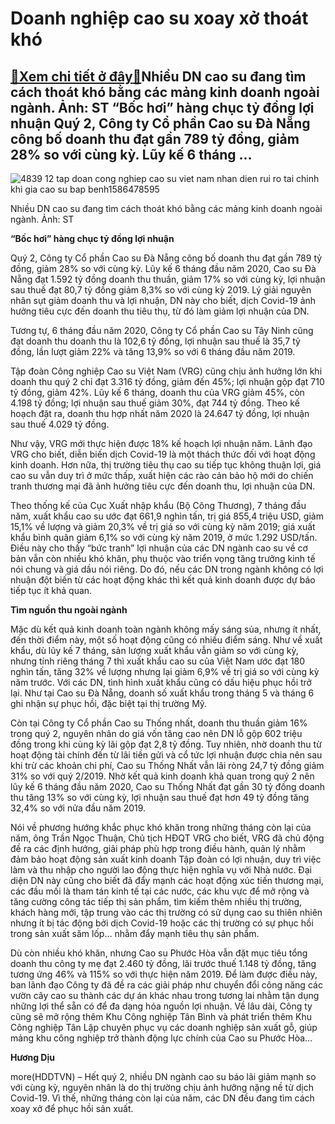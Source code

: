 Doanh nghiệp cao su xoay xở thoát khó
=====================================

[:gift:Xem chi tiết ở đây:gift:](https://hddtvn.com/doanh-nghiep-cao-su-xoay-xo-thoat-kho/)Nhiều DN cao su đang tìm cách thoát khó bằng các mảng kinh doanh ngoài ngành. Ảnh: ST “Bốc hơi” hàng chục tỷ đồng lợi nhuận Quý 2, Công ty Cổ phần Cao su Đà Nẵng công bố doanh thu đạt gần 789 tỷ đồng, giảm 28% so với cùng kỳ. Lũy kế 6 tháng …
--------------------------------------------------------------------------------------------------------------------------------------------------------------------------------------------------------------------------------------------------





![4839 12 tap doan cong nghiep cao su viet nam nhan dien rui ro tai chinh khi gia cao su bap benh1586478595](https://haiquanonline.com.vn/stores/news_dataimages/anhntp/082020/10/17/in_article/4839_12-_tap-doan-cong-nghiep-cao-su-viet-nam-nhan-dien-rui-ro-tai-chinh-khi-gia-cao-su-bap-benh1586478595.jpg?rt=20200811085748 "undefined")


Nhiều DN cao su đang tìm cách thoát khó bằng các mảng kinh doanh ngoài ngành. Ảnh: ST



**“Bốc hơi” hàng chục tỷ đồng lợi nhuận**


Quý 2, Công ty Cổ phần Cao su Đà Nẵng công bố doanh thu đạt gần 789 tỷ đồng, giảm 28% so với cùng kỳ. Lũy kế 6 tháng đầu năm 2020, Cao su Đà Nẵng đạt 1.592 tỷ đồng doanh thu thuần, giảm 17% so với cùng kỳ, lợi nhuận sau thuế đạt 80,7 tỷ đồng giảm 8,3% so với cùng kỳ 2019. Lý giải nguyên nhân sụt giảm doanh thu và lợi nhuận, DN này cho biết, dịch Covid-19 ảnh hưởng tiêu cực đến doanh thu tiêu thụ, từ đó làm giảm lợi nhuận của DN.


Tương tự, 6 tháng đầu năm 2020, Công ty Cổ phần Cao su Tây Ninh cũng đạt doanh thu doanh thu là 102,6 tỷ đồng, lợi nhuận sau thuế là 35,7 tỷ đồng, lần lượt giảm 22% và tăng 13,9% so với 6 tháng đầu năm 2019.


Tập đoàn Công nghiệp Cao su Việt Nam (VRG) cũng chịu ảnh hưởng lớn khi doanh thu quý 2 chỉ đạt 3.316 tỷ đồng, giảm đến 45%; lợi nhuận gộp đạt 710 tỷ đồng, giảm 42%. Lũy kế 6 tháng, doanh thu của VRG giảm 45%, còn 4.198 tỷ đồng; lợi nhuận sau thuế giảm 30%, đạt 744 tỷ đồng. Theo kế hoạch đặt ra, doanh thu hợp nhất năm 2020 là 24.647 tỷ đồng, lợi nhuận sau thuế 4.029 tỷ đồng.


Như vậy, VRG mới thực hiện được 18% kế hoạch lợi nhuận năm. Lãnh đạo VRG cho biết, diễn biến dịch Covid-19 là một thách thức đối với hoạt động kinh doanh. Hơn nữa, thị trường tiêu thụ cao su tiếp tục không thuận lợi, giá cao su vẫn duy trì ở mức thấp, xuất hiện các rào cản bảo hộ mới do chiến tranh thương mại đã ảnh hưởng tiêu cực đến doanh thu, lợi nhuận của DN.


Theo thống kế của Cục Xuất nhập khẩu (Bộ Công Thương), 7 tháng đầu năm, xuất khẩu cao su ước đạt 661,9 nghìn tấn, trị giá 855,4 triệu USD, giảm 15,1% về lượng và giảm 20,3% về trị giá so với cùng kỳ năm 2019; giá xuất khẩu bình quân giảm 6,1% so với cùng kỳ năm 2019, ở mức 1.292 USD/tấn. Điều này cho thấy “bức tranh” lợi nhuận của các DN ngành cao su về cơ bản vẫn còn nhiều khó khăn, phụ thuộc vào triển vọng tăng trưởng kinh tế nói chung và giá dầu nói riêng. Do đó, nếu các DN trong ngành không có lợi nhuận đột biến từ các hoạt động khác thì kết quả kinh doanh được dự báo tiếp tục ít khả quan.


**Tìm nguồn thu ngoài ngành**


Mặc dù kết quả kinh doanh toàn ngành không mấy sáng sủa, nhưng ít nhất, đến thời điểm này, một số hoạt động cũng có nhiều điểm sáng. Như về xuất khẩu, dù lũy kế 7 tháng, sản lượng xuất khẩu vẫn giảm so với cùng kỳ, nhưng tính riêng tháng 7 thì xuất khẩu cao su của Việt Nam ước đạt 180 nghìn tấn, tăng 32% về lượng nhưng lại giảm 6,9% về trị giá so với cùng kỳ năm trước. Với các DN, tình hình xuất khẩu cũng có dấu hiệu phục hồi trở lại. Như tại Cao su Đà Nẵng, doanh số xuất khẩu trong tháng 5 và tháng 6 ghi nhận sự phục hồi, đặc biệt tại thị trường Mỹ.


Còn tại Công ty Cổ phần Cao su Thống nhất, doanh thu thuần giảm 16% trong quý 2, nguyên nhân do giá vốn tăng cao nên DN lỗ gộp 602 triệu đồng trong khi cùng kỳ lãi gộp đạt 2,8 tỷ đồng. Tuy nhiên, nhờ doanh thu từ hoạt động tài chính đến từ lãi tiền gửi và cổ tức lợi nhuận được chia nên sau khi trừ các khoản chi phí, Cao su Thống Nhất vẫn lãi ròng 24,7 tỷ đồng giảm 31% so với quý 2/2019. Nhờ kết quả kinh doanh khả quan trong quý 2 nên lũy kế 6 tháng đầu năm 2020, Cao su Thống Nhất đạt gần 30 tỷ đồng doanh thu tăng 13% so với cùng kỳ, lợi nhuận sau thuế đạt hơn 49 tỷ đồng tăng 32,4% so với nửa đầu năm 2019.


Nói về phương hướng khắc phục khó khăn trong những tháng còn lại của năm, ông Trần Ngọc Thuận, Chủ tịch HĐQT VRG cho biết, VRG đã chủ động đề ra các định hướng, giải pháp phù hợp trong điều hành, quản lý nhằm đảm bảo hoạt động sản xuất kinh doanh Tập đoàn có lợi nhuận, duy trì việc làm và thu nhập cho người lao động thực hiện nghĩa vụ với Nhà nước. Đại diện DN này cũng cho biết đã đẩy mạnh các hoạt động xúc tiến thương mại, các đầu mối là tham tán kinh tế tại các nước, các khu vực để mở rộng và tăng cường công tác tiếp thị sản phẩm, tìm kiếm thêm nhiều thị trường, khách hàng mới, tập trung vào các thị trường có sử dụng cao su thiên nhiên nhưng ít bị tác động bởi dịch Covid-19 hoặc các thị trường có sự phục hồi trong sản xuất săm lốp… nhằm đẩy mạnh tiêu thụ sản phẩm.


Dù còn nhiều khó khăn, nhưng Cao su Phước Hòa vẫn đặt mục tiêu tổng doanh thu công ty mẹ đạt 2.460 tỷ đồng, lãi trước thuế 1.148 tỷ đồng, tăng tương ứng 46% và 115% so với thực hiện năm 2019. Để làm được điều này, ban lãnh đạo Công ty đã đề ra các giải pháp như chuyển đổi công năng các vườn cây cao su thành các dự án khác nhau trong tương lai nhằm tận dụng những lợi thể sẵn có để đa dạng hóa nguồn lợi nhuận. Về lâu dài, Công ty cũng sẽ mở rộng thêm Khu Công nghiệp Tân Bình và phát triển thêm Khu Công nghiệp Tân Lập chuyên phục vụ các doanh nghiệp sản xuất gỗ, giúp mảng khu công nghiệp trở thành động lực chính của Cao su Phước Hòa…




**Hương Dịu**



more(HDDTVN) – Hết quý 2, nhiều DN ngành cao su báo lãi giảm mạnh so với cùng kỳ, nguyên nhân là do thị trường chịu ảnh hưởng nặng nề từ dịch Covid-19. Vì thế, những tháng còn lại của năm, các DN đều đang tìm cách xoay xở để phục hồi sản xuất.

